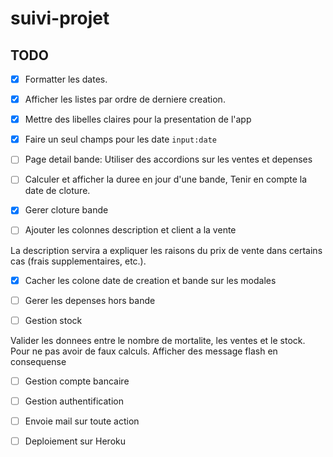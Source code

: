 # suivi-projet

## TODO

- [x] Formatter les dates.

- [x] Afficher les listes par ordre de derniere creation.

- [x] Mettre des libelles claires pour la presentation de l'app

- [x] Faire un seul champs pour les date `input:date`

- [ ] Page detail bande: Utiliser des accordions sur les ventes et depenses

- [ ] Calculer et afficher la duree en jour d'une bande, Tenir en compte la date de cloture.

- [x] Gerer cloture bande

- [ ] Ajouter les colonnes description et client a la vente

La description servira a expliquer les raisons du prix de vente dans certains cas (frais supplementaires, etc.).

- [x] Cacher les colone date de creation et bande sur les modales

- [ ] Gerer les depenses hors bande

- [ ] Gestion stock

Valider les donnees entre le nombre de mortalite, les ventes et le stock. Pour ne pas avoir de faux calculs. Afficher des message flash en consequense

- [ ] Gestion compte bancaire

- [ ] Gestion authentification

- [ ] Envoie mail sur toute action

- [ ] Deploiement sur Heroku
